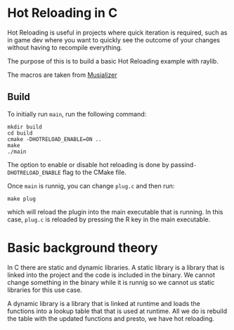 # Hot Reloading in C

Hot Reloading is useful in projects where quick iteration is required, such as in game dev where you want to quickly see the outcome of your changes without having to recompile everything.

The purpose of this is to build a basic Hot Reloading example with raylib.

The macros are taken from [Musializer](https://github.com/tsoding/musializer)

## Build

To initially run `main`, run the following command:

```
mkdir build
cd build
cmake -DHOTRELOAD_ENABLE=ON ..
make
./main

```
The option to enable or disable hot reloading is done by passind```-DHOTRELOAD_ENABLE``` flag to the CMake file. 

Once ```main``` is runnig, you can change ```plug.c``` and then run:

```
make plug
```
which will reload the plugin into the main executable that is running. In this case, ```plug.c``` is reloaded by pressing the R key in the main executable.

# Basic background theory

In C there are static and dynamic libraries. A static library is a library that is linked into the project and the code is included in the binary. We cannot change something in the binary while it is runnig so we cannot us static libraries for this use case. 

A dynamic library is a library that is linked at runtime and loads the functions into a lookup table that that is used at runtime. All we do is rebuild the table with the updated functions and presto, we have hot reloading.
